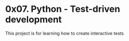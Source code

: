# 0x07. Python - Test-driven development

This project is for learning how to create interactive tests
